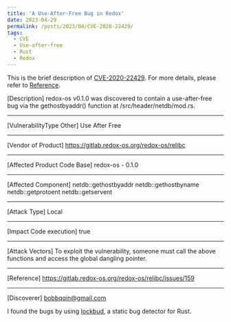 ```yaml
---
title: 'A Use-After-Free Bug in Redox'
date: 2023-04-29
permalink: /posts/2023/04/CVE-2020-22429/
tags:
  - CVE
  - Use-after-free
  - Rust
  - Redox
---
```


This is the brief description of [CVE-2020-22429](https://cve.mitre.org/cgi-bin/cvename.cgi?name=2020-22429). For more details, please refer to [Reference](https://gitlab.redox-os.org/redox-os/relibc/issues/159).

[Description]
redox-os v0.1.0 was discovered to contain a use-after-free bug via the
gethostbyaddr() function at /src/header/netdb/mod.rs.

------------------------------------------

[VulnerabilityType Other]
Use After Free

------------------------------------------

[Vendor of Product]
https://gitlab.redox-os.org/redox-os/relibc

------------------------------------------

[Affected Product Code Base]
redox-os - 0.1.0

------------------------------------------

[Affected Component]
netdb::gethostbyaddr
netdb::gethostbyname
netdb::getprotoent
netdb::getservent

------------------------------------------

[Attack Type]
Local

------------------------------------------

[Impact Code execution]
true

------------------------------------------

[Attack Vectors]
To exploit the vulnerability, someone must call the above functions and access the global dangling pointer.

------------------------------------------

[Reference]
https://gitlab.redox-os.org/redox-os/relibc/issues/159

------------------------------------------

[Discoverer]
bobbqqin@gmail.com

I found the bugs by using [lockbud](https://github.com/BurtonQin/lockbud/tree/all), a static bug detector for Rust.
